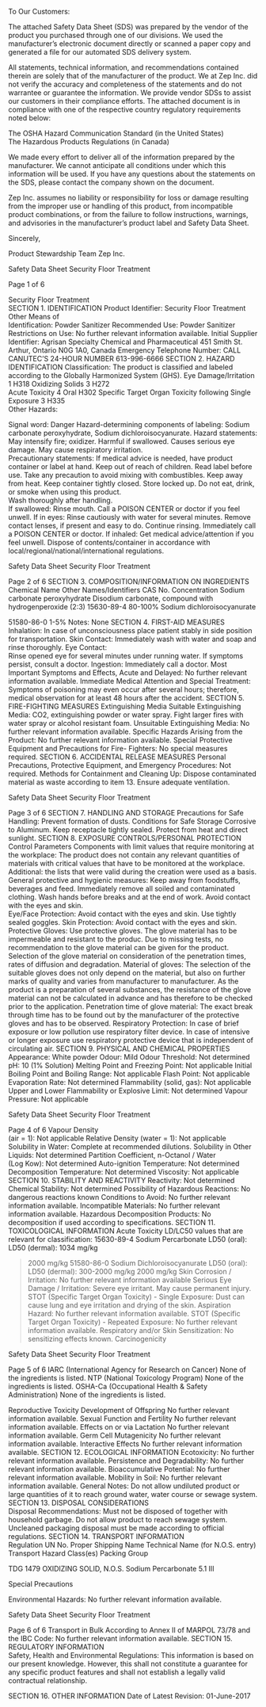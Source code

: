  
 
 
 
 
 
 
 
 
 
 
 
To Our Customers: 
 
The attached Safety Data Sheet (SDS) was prepared by the vendor of the product you purchased 
through one of our divisions. We used the manufacturer’s electronic document directly or scanned 
a paper copy and generated a file for our automated SDS delivery system. 
 
All statements, technical information, and recommendations contained therein are solely that of 
the manufacturer of the product. We at Zep Inc. did not verify the accuracy and completeness of 
the statements and do not warrantee or guarantee the information. We provide vendor SDSs to 
assist our customers in their compliance efforts.  The attached document is in compliance with one 
of the respective country regulatory requirements noted below: 
 
The OSHA Hazard Communication Standard (in the United States)  
The Hazardous Products Regulations (in Canada) 
 
We made every effort to deliver all of the information prepared by the manufacturer. We cannot 
anticipate all conditions under which this information will be used. If you have any questions about 
the statements on the SDS, please contact the company shown on the document. 
 
Zep Inc. assumes no liability or responsibility for loss or damage resulting from the improper use 
or handling of this product, from incompatible product combinations, or from the failure to follow 
instructions, warnings, and advisories in the manufacturer’s product label and Safety Data Sheet. 
 
Sincerely, 
 
Product Stewardship Team 
Zep Inc. 
 
 
Safety Data Sheet 
Security Floor Treatment 
 
 
 
Page 1 of 6 
 
Security Floor Treatment  
SECTION 1. IDENTIFICATION 
Product Identifier: 
Security Floor Treatment 
Other Means of  
Identification: 
Powder Sanitizer 
Recommended Use: 
Powder Sanitizer 
Restrictions on Use: 
No further relevant information available. 
Initial Supplier 
Identifier: 
Agrisan Specialty Chemical and Pharmaceutical 
451 Smith St. 
Arthur, Ontario 
N0G 1A0, Canada 
Emergency 
Telephone Number: 
CALL CANUTEC’S 24-HOUR NUMBER 
613-996-6666 
SECTION 2. HAZARD IDENTIFICATION 
Classification: 
The product is classified and labeled according to the Globally Harmonized System 
(GHS). 
Eye Damage/Irritation 1 H318 
Oxidizing Solids 3 H272  
Acute Toxicity 4 Oral H302 
Specific Target Organ Toxicity following Single Exposure 3 H335  
Other Hazards: 
 
Signal word: Danger 
Hazard-determining components of labeling: Sodium carbonate peroxyhydrate, 
Sodium dichloroisocyanurate. 
Hazard statements: May intensify fire; oxidizer.  Harmful if swallowed.  Causes serious 
eye damage.  May cause respiratory irritation.   
Precautionary statements: If medical advice is needed, have product container or 
label at hand.  Keep out of reach of children.  Read label before use.  Take any 
precaution to avoid mixing with combustibles.  Keep away from heat.  Keep container 
tightly closed.  Store locked up.  Do not eat, drink, or smoke when using this product.  
Wash thoroughly after handling.   
If swallowed: Rinse mouth.  Call a POISON CENTER or doctor if you feel unwell. 
If in eyes: Rinse cautiously with water for several minutes. Remove contact lenses, if 
present and easy to do.  Continue rinsing.  Immediately call a POISON CENTER or 
doctor. 
If inhaled:  Get medical advice/attention if you feel unwell. 
Dispose of contents/container in accordance with local/regional/national/international 
regulations. 
 
 
Safety Data Sheet 
Security Floor Treatment 
 
 
 
Page 2 of 6 
SECTION 3. COMPOSITION/INFORMATION ON INGREDIENTS 
Chemical Name 
Other Names/Identifiers 
CAS No. 
Concentration 
Sodium carbonate peroxyhydrate 
Disodium carbonate, compound with 
hydrogenperoxide (2:3) 
15630-89-4 
80-100% 
Sodium dichloroisocyanurate 
 
51580-86-0 
1-5% 
Notes: 
None 
SECTION 4. FIRST-AID MEASURES 
Inhalation: 
In case of unconsciousness place patient stably in side position for transportation. 
Skin Contact: 
Immediately wash with water and soap and rinse thoroughly. 
Eye Contact:  
Rinse opened eye for several minutes under running water.  If symptoms persist, 
consult a doctor. 
Ingestion: 
Immediately call a doctor. 
Most Important 
Symptoms and 
Effects, Acute and 
Delayed: 
No further relevant information available. 
Immediate Medical 
Attention and Special 
Treatment: 
Symptoms of poisoning may even occur after several hours; therefore, medical 
observation for at least 48 hours after the accident. 
SECTION 5. FIRE-FIGHTING MEASURES 
Extinguishing Media 
Suitable 
Extinguishing Media: 
CO2, extinguishing powder or water spray. Fight larger fires with water spray or alcohol 
resistant foam. 
Unsuitable 
Extinguishing Media: 
No further relevant information available. 
Specific Hazards 
Arising from the 
Product: 
No further relevant information available. 
Special Protective 
Equipment and 
Precautions for Fire-
Fighters: 
No special measures required. 
SECTION 6. ACCIDENTAL RELEASE MEASURES 
Personal Precautions, 
Protective Equipment, 
and Emergency 
Procedures: 
Not required. 
Methods for 
Containment and 
Cleaning Up: 
Dispose contaminated material as waste according to item 13. 
Ensure adequate ventilation. 
 
 
Safety Data Sheet 
Security Floor Treatment 
 
 
 
Page 3 of 6 
SECTION 7. HANDLING AND STORAGE 
Precautions for Safe 
Handling: 
Prevent formation of dusts. 
Conditions for Safe 
Storage 
Corrosive to Aluminum.  Keep receptacle tightly sealed.  Protect from heat and direct 
sunlight. 
SECTION 8. EXPOSURE CONTROLS/PERSONAL PROTECTION 
Control Parameters 
Components with limit values that require monitoring at the workplace: 
The product does not contain any relevant quantities of materials with critical values that have to be monitored at 
the workplace. 
Additional: the lists that were valid during the creation were used as a basis. 
General protective 
and hygienic 
measures: 
Keep away from foodstuffs, beverages and feed.  Immediately remove all soiled and 
contaminated clothing.  Wash hands before breaks and at the end of work.  Avoid 
contact with the eyes and skin.   
Eye/Face Protection: 
Avoid contact with the eyes and skin.  Use tightly sealed goggles. 
Skin Protection: 
Avoid contact with the eyes and skin. 
Protective Gloves:  Use protective gloves.  The glove material has to be impermeable 
and resistant to the produc.  Due to missing tests, no recommendation to the glove 
material can be given for the product.  Selection of the glove material on consideration 
of the penetration times, rates of diffusion and degradation. 
Material of gloves:  The selection of the suitable gloves does not only depend on the 
material, but also on further marks of quality and varies from manufacturer to 
manufacturer. As the product is a preparation of several substances, the resistance of 
the glove material can not be calculated in advance and has therefore to be checked 
prior to the application. 
Penetration time of glove material:  The exact break through time has to be found 
out by the manufacturer of the protective gloves and has to be observed. 
Respiratory 
Protection: 
In case of brief exposure or low pollution use respiratory filter device. In case of 
intensive or longer exposure use respiratory protective device that is independent of 
circulating air. 
SECTION 9. PHYSICAL AND CHEMICAL PROPERTIES 
Appearance: 
White powder 
Odour: 
Mild 
Odour Threshold: 
Not determined 
pH: 
10 (1% Solution) 
Melting Point and Freezing Point: 
Not applicable 
Initial Boiling Point and Boiling Range: 
Not applicable 
Flash Point: 
Not applicable 
Evaporation Rate: 
Not determined 
Flammability (solid, gas): 
Not applicable 
Upper and Lower Flammability or Explosive Limit: 
Not determined 
Vapour Pressure: 
Not applicable 
 
 
Safety Data Sheet 
Security Floor Treatment 
 
 
 
Page 4 of 6 
Vapour Density  
(air = 1): 
Not applicable 
Relative Density (water = 1): 
Not applicable 
Solubility in Water: 
Complete at recommended dilutions. 
Solubility in Other Liquids: 
Not determined 
Partition Coefficient, n-Octanol / Water  
(Log Kow): 
Not determined 
Auto-ignition Temperature: 
Not determined 
Decomposition Temperature: 
Not determined 
Viscosity: 
Not applicable 
SECTION 10. STABILITY AND REACTIVITY 
Reactivity: 
Not determined 
Chemical Stability: 
Not determined 
Possibility of 
Hazardous Reactions: 
No dangerous reactions known 
Conditions to Avoid: 
No further relevant information available. 
Incompatible 
Materials: 
No further relevant information available. 
Hazardous 
Decomposition 
Products: 
No decomposition if used according to specifications. 
SECTION 11. TOXICOLOGICAL INFORMATION 
Acute Toxicity 
LD/LC50 values that are relevant for classification: 
15630-89-4 Sodium Percarbonate 
LD50 (oral): 
LD50 (dermal): 
1034 mg/kg 
>2000 mg/kg 
51580-86-0 Sodium Dichloroisocyanurate 
LD50 (oral): 
LD50 (dermal): 
300-2000 mg/kg 
>2000 mg/kg 
Skin Corrosion / 
Irritation: 
No further relevant information available 
Serious Eye Damage / 
Irritation: 
Severe eye irritant.  May cause permanent injury. 
STOT (Specific Target 
Organ Toxicity) - 
Single Exposure: 
Dust can cause lung and eye irritation and drying of the skin. 
Aspiration Hazard: 
No further relevant information available. 
STOT (Specific Target 
Organ Toxicity) - 
Repeated Exposure: 
No further relevant information available. 
Respiratory and/or 
Skin Sensitization: 
No sensitizing effects known. 
Carcinogenicity 
 
 
Safety Data Sheet 
Security Floor Treatment 
 
 
 
Page 5 of 6 
IARC (International Agency for Research on Cancer) 
None of the ingredients is listed. 
NTP (National Toxicology Program) 
None of the ingredients is listed. 
OSHA-Ca (Occupational Health & Safety Administration) 
None of the ingredients is listed. 
 
Reproductive Toxicity 
Development of 
Offspring 
No further relevant information available. 
Sexual Function and 
Fertility 
No further relevant information available. 
Effects on or via 
Lactation 
No further relevant information available. 
Germ Cell 
Mutagenicity 
No further relevant information available. 
Interactive Effects 
No further relevant information available. 
SECTION 12. ECOLOGICAL INFORMATION 
Ecotoxicity: 
No further relevant information available. 
Persistence and 
Degradability: 
No further relevant information available. 
Bioaccumulative 
Potential: 
No further relevant information available. 
Mobility in Soil: 
No further relevant information available. 
General Notes: 
Do not allow undiluted product or large quantities of it to reach ground water, water 
course or sewage system.   
SECTION 13. DISPOSAL CONSIDERATIONS  
Disposal 
Recommendations: 
Must not be disposed of together with household garbage. Do not allow product to 
reach sewage system. 
Uncleaned packaging disposal must be made according to official regulations. 
SECTION 14. TRANSPORT INFORMATION  
Regulation 
UN No. 
Proper Shipping 
Name 
Technical Name 
(for N.O.S. entry) 
Transport 
Hazard 
Class(es) 
Packing 
Group 
 
TDG 
1479 
OXIDIZING SOLID, 
N.O.S. 
Sodium 
Percarbonate 
5.1 
III 
 
Special Precautions 
 
Environmental 
Hazards: 
No further relevant information available. 
 
 
Safety Data Sheet 
Security Floor Treatment 
 
 
 
Page 6 of 6 
Transport in Bulk 
According to Annex II 
of MARPOL 73/78 and 
the IBC Code: 
No further relevant information available. 
SECTION 15. REGULATORY INFORMATION  
Safety, Health and 
Environmental 
Regulations: 
This information is based on our present knowledge. However, this shall not constitute 
a guarantee for any specific product features and shall not establish a legally valid 
contractual relationship. 
 
SECTION 16. OTHER INFORMATION 
Date of Latest 
Revision: 
01-June-2017 
 
 
